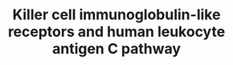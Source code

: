 ---
annotations:
- id: CL:0000623
  parent: native cell
  type: Cell Type Ontology
  value: natural killer cell
- id: PW:0000003
  parent: signaling pathway
  type: Pathway Ontology
  value: signaling pathway
authors:
- Johidi2
- AlexanderPico
- Egonw
citedin: ''
communities: []
description: The relationship between killer cell immunoglobulin-like receptors (KIRs)
  on natural killer (NK) cells and human leukocyte antigen C (HLA-C) molecules on
  trophoblast cells during pregnancy.
last-edited: 2025-08-18
ndex: null
organisms:
- Homo sapiens
redirect_from:
- /index.php/Pathway:WP5576
- /instance/WP5576
- /instance/WP5576_r140397
revision: r140397
schema-jsonld:
- '@context': https://schema.org/
  '@id': https://wikipathways.github.io/pathways/WP5576.html
  '@type': Dataset
  creator:
    '@type': Organization
    name: WikiPathways
  description: The relationship between killer cell immunoglobulin-like receptors
    (KIRs) on natural killer (NK) cells and human leukocyte antigen C (HLA-C) molecules
    on trophoblast cells during pregnancy.
  keywords:
  - CD34
  - DAG
  - DAP12
  - FYN
  - GM-CSF
  - Grb2
  - HLA-C
  - IFN-γ
  - IP3
  - KIR2DL1
  - 'KIR2DL2 '
  - KIR2DL3
  - KIR2DS1
  - LAT
  - PKC
  - PLC-γ1
  - RAC1
  - Ras
  - SHP-1
  - SHP-2
  - SLP-76
  - Syk
  - TNF-α
  - VAV1
  license: CC0
  name: Killer cell immunoglobulin-like receptors and human leukocyte antigen C pathway
seo: CreativeWork
title: Killer cell immunoglobulin-like receptors and human leukocyte antigen C pathway
wpid: WP5576
---